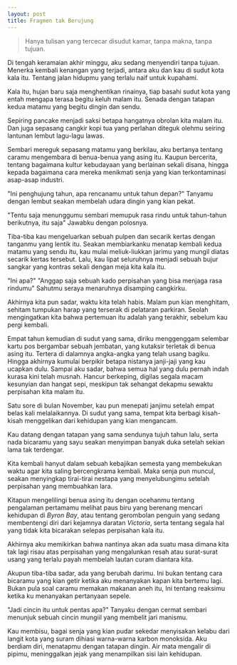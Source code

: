```yaml
---
layout: post
title: Fragmen tak Berujung
---
```



> Hanya tulisan yang tercecar disudut kamar, tanpa makna, tanpa tujuan.
>
>

Di tengah keramaian akhir minggu, aku sedang menyendiri tanpa tujuan. Menerka kembali kenangan yang terjadi, antara aku dan kau di sudut kota kala itu. Tentang jalan hidupmu yang terlalu naif untuk kupahami.

Kala itu, hujan baru saja menghentikan rinainya, tiap basahi sudut kota yang entah mengapa terasa begitu keluh malam itu. Senada dengan tatapan kedua matamu yang begitu dingin dan sendu.

Sepiring pancake menjadi saksi betapa hangatnya obrolan kita malam itu. Dan juga sepasang cangkir kopi tua yang perlahan diteguk olehmu seiring lantunan lembut lagu-lagu lawas.

Sembari mereguk sepasang matamu yang berkilau, aku bertanya tentang caramu mengembara di benua-benua yang asing itu. Kaupun bercerita, tentang bagaimana kultur kebudayaan yang berlainan sekali disana, hingga kepada bagaimana cara mereka menikmati senja yang kian terkontaminasi asap-asap industri.

"Ini penghujung tahun, apa rencanamu untuk tahun depan?" Tanyamu dengan lembut seakan membelah udara dingin yang kian pekat.

"Tentu saja menunggumu sembari memupuk rasa rindu untuk tahun-tahun berikutnya, itu saja" Jawabku dengan polosnya.

Tiba-tiba kau mengeluarkan sebuah pulpen dan secarik kertas dengan tanganmu yang lentik itu. Seakan membiarkanku menatap kembali kedua matamu yang sendu itu, kau mulai meliuk-liukkan jarimu yang mungil diatas secarik kertas tersebut. Lalu, kau lipat seluruhnya menjadi sebuah bujur sangkar yang kontras sekali dengan meja kita kala itu.

"Ini apa?"
"Anggap saja sebuah kado perpisahan yang bisa menjaga rasa rindumu" Sahutmu seraya menaruhnya disamping cangkirku.

Akhirnya kita pun sadar, waktu kita telah habis. Malam pun kian menghitam, sehitam tumpukan harap yang terserak di pelataran parkiran. Seolah mengingatkan kita bahwa pertemuan itu adalah yang terakhir, sebelum kau pergi kembali.

Empat tahun kemudian di sudut yang sama, diriku menggenggam selembar kartu pos bergambar sebuah jembatan, yang kutaksir terletak di benua asing itu. Tertera di dalamnya angka-angka yang telah usang bagiku. Hingga akhirnya kumulai berpikir betapa nistanya janji-jaji yang kau ucapkan dulu. Sampai aku sadar, bahwa semua hal yang dulu pernah indah kurasa kini telah musnah. Hancur berkeping, digilas segala macam kesunyian dan hangat sepi, meskipun tak sehangat dekapmu sewaktu perpisahan kita malam itu.

<amp-img width="600" height="500" layout="responsive" src="/assets/images/post/jembatan.jpg"></amp-img>

Satu sore di bulan November, kau pun menepati janjimu setelah empat belas kali melalaikannya. Di sudut yang sama, tempat kita berbagi kisah-kisah menggelikan dari kehidupan yang kian mengancam.

Kau datang dengan tatapan yang sama sendunya tujuh tahun lalu, serta nada bicaramu yang sayu seakan menyimpan banyak duka setelah sekian lama tak terdengar.

Kita kembali hanyut dalam sebuah kebajikan semesta yang membekukan waktu agar kita saling bercengkrama kembali. Maka senja pun muncul, seakan menyingkap tirai-tirai nestapa yang menyelubungimu setelah perpisahan yang membuahkan lara.

Kitapun mengelilingi benua asing itu dengan ocehanmu tentang pengalaman pertamamu melihat paus biru yang berenang mencari kehidupan di *Byron Bay*, atau tentang gerombolan penguin yang sedang membentengi diri dari kejamnya daratan *Victoria*, serta tentang segala hal yang tidak kita bicarakan selepas perpisahan kala itu.

Akhirnya aku memikirkan bahwa nantinya akan ada suatu masa dimana kita tak lagi risau atas perpisahan yang mengalunkan resah atau surat-surat usang yang terlalu payah membelah lautan curam diantara kita.

Akupun tiba-tiba sadar, ada yang berubah darimu. Ini bukan tentang cara bicaramu yang kian getir ketika aku menanyakan kapan kita bertemu lagi. Bukan pula soal caramu memakan makanan aneh itu, Ini tentang reaksimu ketika ku menanyakan pertanyaan sepele.

"Jadi cincin itu untuk pentas apa?" Tanyaku dengan cermat sembari menunjuk sebuah cincin mungiil yang membelit jari manismu.

Kau membisu, bagai senja yang kian pudar sekedar menyisakan kelabu dari langit kota yang suram dihiasi warna-warna karbon monoksida. Aku berdiam diri, menatapmu dengan tatapan dingin. Air mata mengalir di pipimu, meninggalkan jejak yang menampilkan sisi lain kehidupan.

<amp-img width="600" height="500" layout="responsive" src="/assets/images/post/fragmen.jpg"></amp-img>
